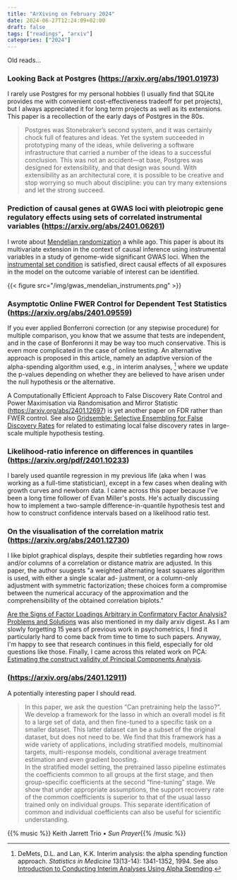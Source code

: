 ```yaml
---
title: "ArXiving on February 2024"
date: 2024-06-27T12:24:09+02:00
draft: false
tags: ["readings", "arxiv"]
categories: ["2024"]
---
```


Old reads...

### Looking Back at Postgres (https://arxiv.org/abs/1901.01973)

I rarely use Postgres for my personal hobbies (I usually find that SQLite provides me with convenient cost-effectiveness tradeoff for pet projects), but I always appreciated it for long term projects as well as its extensions. This paper is a recollection of the early days of Postgres in the 80s.

> Postgres was Stonebraker’s second system, and it was certainly chock full of features and ideas. Yet the system succeeded in prototyping many of the ideas, while delivering a software infrastructure that carried a number of the ideas to a successful conclusion. This was not an accident—at base, Postgres was designed for extensibility, and that design was sound. With extensibility as an architectural core, it is possible to be creative and stop worrying so much about discipline: you can try many extensions and let the strong succeed.

### Prediction of causal genes at GWAS loci with pleiotropic gene regulatory effects using sets of correlated instrumental variables (https://arxiv.org/abs/2401.06261)

I wrote about [Mendelian randomization](/post/mendelian-randomization) a while ago. This paper is about its multivariate extension in the context of causal inference using instrumental variables in a study of genome-wide significant GWAS loci. When the [instrumental set condition](https://academic.oup.com/biomet/advance-article/doi/10.1093/biomet/asad066/7342182?login=false) is satisfied, direct causal effects of all exposures in the model on the outcome variable of interest can be identified.

{{< figure src="/img/gwas_mendelian_instruments.png" >}}

### Asymptotic Online FWER Control for Dependent Test Statistics (https://arxiv.org/abs/2401.09559)

If you ever applied Bonferroni correction (or any stepwise procedure) for multiple comparison, you know that we assume that tests are independent, and in the case of Bonferonni it may be way too much conservative. This is even more complicated in the case of online testing. An alternative approach is proposed in this article, namely an adaptive version of the alpha-spending algorithm used, e.g., in interim analyses, [^1] where we update the p-values depending on whether they are believed to have arisen under the null hypothesis or the alternative.

A Computationally Efficient Approach to False Discovery Rate Control and Power Maximisation via Randomisation and Mirror Statistic (https://arxiv.org/abs/2401.12697) is yet another paper on FDR rather than FWER control. See also [Gridsemble: Selective Ensembling for False Discovery Rates](https://arxiv.org/abs/2401.12865) for related to estimating local false discovery rates in large-scale multiple hypothesis testing.

### Likelihood-ratio inference on differences in quantiles (https://arxiv.org/pdf/2401.10233)

I barely used quantile regression in my previous life (aka when I was working as a full-time statistician), except in a few cases when dealing with growth curves and newborn data. I came across this paper because I've been a long time follower of Evan Miller's posts. He's actually discussing how to implement a two-sample difference-in-quantile hypothesis test and how to construct confidence intervals based on a likelihood ratio test.

### On the visualisation of the correlation matrix (https://arxiv.org/abs/2401.12730)

I like biplot graphical displays, despite their subtleties regarding how rows and/or columns of a correlation or distance matrix are adjusted. In this paper, the author suugests "a weighted alternating least squares algorithm is used, with either a single scalar ad- justment, or a column-only adjustment with symmetric factorization; these choices form a compromise between the numerical accuracy of the approximation and the comprehensibility of the obtained correlation biplots."

[Are the Signs of Factor Loadings Arbitrary in Confirmatory Factor Analysis? Problems and Solutions](https://arxiv.org/abs/2401.12937) was also mentioned in my daily arxiv digest. As I am slowly forgetting 15 years of previous work in psychometrics, I find it particularly hard to come back from time to time to such papers. Anyway, I'm happy to see that research continues in this field, especially for old questions like those. Finally, I came across this related work on PCA: [Estimating the construct validity of Principal Components Analysis](https://arxiv.org/abs/2401.12905).

### (https://arxiv.org/abs/2401.12911)

A potentially interesting paper I should read.

> In this paper, we ask the question “Can pretraining help the lasso?”. We develop a framework for the lasso in which an overall model is fit to a large set of data, and then fine-tuned to a specific task on a smaller dataset. This latter dataset can be a subset of the original dataset, but does not need to be. We find that this framework has a wide variety of applications, including stratified models, multinomial targets, multi-response models, conditional average treatment estimation and even gradient boosting.<br>
> In the stratified model setting, the pretrained lasso pipeline estimates the coefficients common to all groups at the first stage, and then group-specific coefficients at the second “fine-tuning” stage. We show that under appropriate assumptions, the support recovery rate of the common coefficients is superior to that of the usual lasso trained only on individual groups. This separate identification of common and individual coefficients can also be useful for scientific understanding.

{{% music %}} Keith Jarrett Trio • _Sun Prayer_{{% /music %}}

[^1]: DeMets, D.L. and Lan, K.K. Interim analysis: the alpha spending function approach. _Statistics in Medicine_ 13(13-14): 1341-1352, 1994. See also [Introduction to Conducting Interim Analyses Using Alpha Spending](https://jfiksel.github.io/2021-02-03-alpha_spending_explained/).
